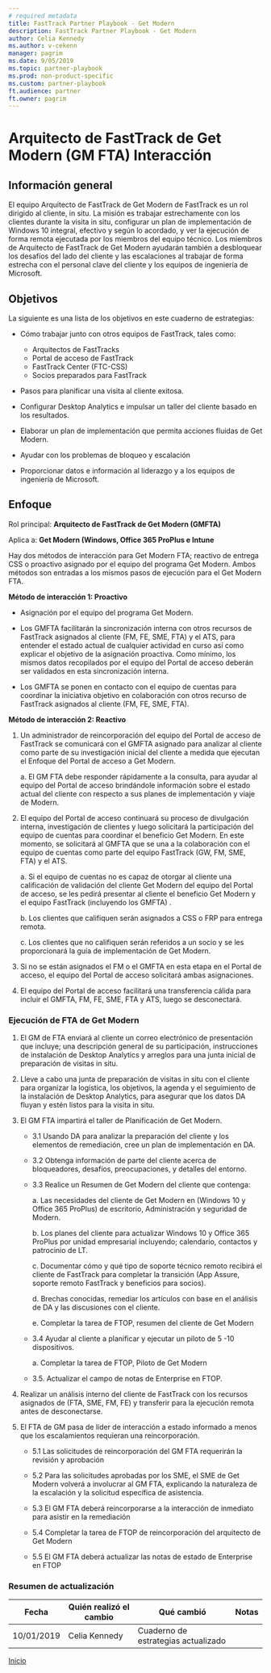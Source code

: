 ```yaml
---  
# required metadata  
title: FastTrack Partner Playbook - Get Modern 
description: FastTrack Partner Playbook - Get Modern 
author: Celia Kennedy
ms.author: v-cekenn
manager: pagrim
ms.date: 9/05/2019  
ms.topic: partner-playbook  
ms.prod: non-product-specific  
ms.custom: partner-playbook  
ft.audience: partner  
ft.owner: pagrim
---   
```

# Arquitecto de FastTrack de Get Modern (GM FTA) Interacción

## Información general

El equipo Arquitecto de FastTrack de Get Modern de FastTrack es un rol dirigido al cliente, in situ. La misión es trabajar estrechamente con los clientes durante la visita in situ,
configurar un plan de implementación de Windows 10 integral, efectivo y según lo acordado, y ver la ejecución de forma remota ejecutada por los miembros del equipo técnico. Los miembros de Arquitecto de FastTrack de Get Modern ayudarán también a desbloquear los desafíos del lado del cliente y las escalaciones al trabajar de forma estrecha con el personal clave del cliente y los equipos de ingeniería de Microsoft.

## Objetivos

La siguiente es una lista de los objetivos en este cuaderno de estrategias:

  - Cómo trabajar junto con otros equipos de FastTrack, tales como:
    - Arquitectos de FastTracks
    - Portal de acceso de FastTrack
    - FastTrack Center (FTC-CSS)
    - Socios preparados para FastTrack

  - Pasos para planificar una visita al cliente exitosa.

  - Configurar Desktop Analytics e impulsar un taller del cliente basado en los
    resultados.

  - Elaborar un plan de implementación que permita acciones fluidas de Get Modern.

  - Ayudar con los problemas de bloqueo y escalación

  - Proporcionar datos e información al liderazgo y a los equipos
    de ingeniería de Microsoft.

## Enfoque 

Rol principal: **Arquitecto de FastTrack de Get Modern (GMFTA)**  

Aplica a: **Get Modern (Windows, Office 365 ProPlus e Intune**

Hay dos métodos de interacción para Get Modern FTA; reactivo de entrega CSS o proactivo asignado por el equipo del programa Get Modern. Ambos métodos son entradas a los mismos pasos de
ejecución para el Get Modern FTA.

**Método de interacción 1: Proactivo**

  - Asignación por el equipo del programa Get Modern.

  - Los GMFTA facilitarán la sincronización interna con otros recursos de FastTrack asignados al cliente (FM, FE, SME, FTA) y el ATS, para entender el estado actual de cualquier actividad en curso así como explicar el objetivo de la asignación proactiva. Como mínimo, los mismos datos recopilados por el equipo del Portal de acceso deberán ser validados en esta sincronización interna.

  - Los GMFTA se ponen en contacto con el equipo de cuentas para coordinar la iniciativa objetivo en colaboración con otros recurso de FastTrack asignados
    al cliente (FM, FE, SME, FTA).

**Método de interacción 2: Reactivo**

1.  Un administrador de reincorporación del equipo del Portal de acceso de FastTrack se comunicará con el GMFTA asignado para analizar al cliente como parte de su investigación inicial del cliente a medida que ejecutan el Enfoque del Portal de acceso a Get Modern.
     
    a. El GM FTA debe responder rápidamente a la consulta, para ayudar al equipo del Portal de acceso brindándole información sobre el estado actual del cliente con respecto a sus planes de implementación y viaje de Modern.

2.  El equipo del Portal de acceso continuará su proceso de divulgación interna, investigación de clientes y luego solicitará la participación del equipo de cuentas para coordinar el
    beneficio Get Modern. En este momento, se solicitará al GMFTA que se una a la colaboración con el equipo de cuentas como parte del equipo FastTrack (GW, FM, SME, FTA) y el ATS.
    
    a. Si el equipo de cuentas no es capaz de otorgar al cliente una calificación de validación del cliente Get Modern del equipo del Portal de acceso, se les pedirá presentar al cliente el beneficio Get Modern y el equipo FastTrack (incluyendo los GMFTA) .
    
    b. Los clientes que califiquen serán asignados a CSS o FRP para entrega remota.
    
    c. Los clientes que no califiquen serán referidos a un socio y se les proporcionará la guía de implementación de Get Modern.

3.  Si no se están asignados el FM o el GMFTA en esta etapa en el Portal de acceso, el equipo del Portal de acceso solicitará ambas asignaciones.

4.  El equipo del Portal de acceso facilitará una transferencia cálida para incluir el GMFTA, FM, FE, SME, FTA y ATS, luego se desconectará.

### Ejecución de FTA de Get Modern

1.  El GM de FTA enviará al cliente un correo electrónico de presentación que incluye; una descripción general de su participación, instrucciones de instalación de
    Desktop Analytics y arreglos para una junta inicial de preparación de visitas in situ.

2.  Lleve a cabo una junta de preparación de visitas in situ con el cliente para organizar la logística, los objetivos, la agenda y el seguimiento de la instalación de Desktop
    Analytics, para asegurar que los datos DA fluyan y estén listos para la visita in situ.

3.  El GM FTA impartirá el taller de Planificación de Get Modern.
    
    - 3.1 Usando DA para analizar la preparación del cliente y los elementos de remediación, cree un plan de implementación en DA.
    - 3.2 Obtenga información de parte del cliente acerca de bloqueadores, desafíos, preocupaciones, y detalles del entorno.
    - 3.3 Realice un Resumen de Get Modern del cliente que contenga:
        
        a. Las necesidades del cliente de Get Modern en (Windows 10 y Office 365 ProPlus) de escritorio, Administración y seguridad de Modern.
        
        b. Los planes del cliente para actualizar Windows 10 y Office 365 ProPlus por unidad empresarial incluyendo; calendario, contactos y
        patrocinio de LT.
        
        c. Documentar cómo y qué tipo de soporte técnico remoto recibirá el cliente de FastTrack para completar la transición (App Assure, soporte remoto FastTrack y beneficios para socios).
        
        d. Brechas conocidas, remediar los artículos con base en el análisis de DA y las discusiones con el cliente.
        
        e. Completar la tarea de FTOP, resumen del cliente de Get Modern
    
    - 3.4 Ayudar al cliente a planificar y ejecutar un piloto de 5 -10 dispositivos.
        
        a. Completar la tarea de FTOP, Piloto de Get Modern
    
    - 3.5.  Actualizar el campo de notas de Enterprise en FTOP.

4.  Realizar un análisis interno del cliente de FastTrack con los recursos asignados de (FTA, SME, FM, FE) y transferir para la ejecución remota antes de
    desconectarse.

5.  El FTA de GM pasa de líder de interacción a estado informado a menos que los escalamientos requieran una reincorporación.
    
    - 5.1 Las solicitudes de reincorporación del GM FTA requerirán la revisión y aprobación
    
    - 5.2 Para las solicitudes aprobadas por los SME, el SME de Get Modern volverá a involucrar al GM FTA, explicando la naturaleza de la escalación y la solicitud
        específica de asistencia.
    
    - 5.3 El GM FTA deberá reincorporarse a la interacción de inmediato para asistir en la remediación
    
    - 5.4 Completar la tarea de FTOP de reincorporación del arquitecto de Get Modern
    
    - 5.5 El GM FTA deberá actualizar las notas de estado de Enterprise en FTOP

### Resumen de actualización

|Fecha|Quién realizó el cambio|Qué cambió|Notas|
|---------|---------------|----------------------------|-------------|
|10/01/2019| Celia Kennedy| Cuaderno de estrategias actualizado||

[Inicio](http://partner-docs.microsoft.com)
